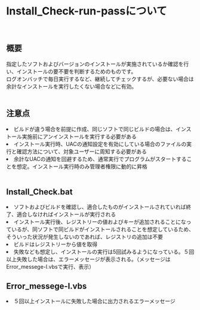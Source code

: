 # Install_Check-run-passについて
<br>

## 概要
指定したソフトおよびバージョンのインストールが実施されているか確認を行い、インストールの要不要を判断するためのものです。<br>
ログオンバッチで毎日実行するなど、継続してチェックするが、必要ない場合は余計なインストールを実行したくない場合などに有効。
<br>
<br>

## 注意点
<li>ビルドが違う場合を前提に作成、同じソフトで同じビルドの場合は、インストール実施前にアンインストールを実行する必要がある
<li>インストール実行時、UACの通知設定を有効にしている場合のファイルの実行と確認方法について、対象ユーザーに周知する必要がある
<li>余計なUACの通知を回避するため、通常実行でプログラムがスタートすることを想定。インストール実行時のみ管理者権限に動的に昇格
 
<br>
<br>

## Install_Check.bat
<li>ソフトおよびビルドを確認し、適合したものがインストールされていれば終了、適合しなければインストールが実行される
<li>インストール実行後、レジストリーの値およびキーが追加されることになっているが、同ソフトで同ビルドがインストールされることを想定しているため、そういった状況が発生しないのであれば、レジストリの追加は不要
<li>ビルドはレジストリーから値を取得
<li>失敗なども想定し、インストールの実行は5回試みるようになっている。５回以上失敗した場合は、エラーメッセージが表示される。（メッセージはError_messege-I.vbsで実行、表示）

## Error_messege-I.vbs
<li>５回以上インストールに失敗した場合に出力されるエラーメッセージ
